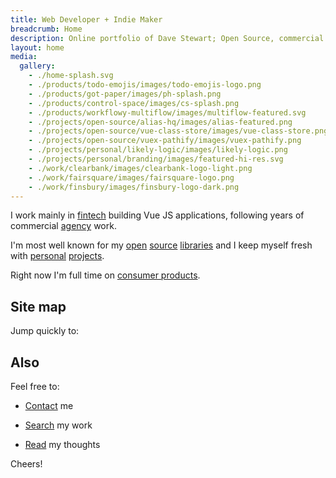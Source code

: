 ```yaml
---
title: Web Developer + Indie Maker
breadcrumb: Home
description: Online portfolio of Dave Stewart; Open Source, commercial + personal projects
layout: home
media:
  gallery:
    - ./home-splash.svg
    - ./products/todo-emojis/images/todo-emojis-logo.png
    - ./products/got-paper/images/ph-splash.png
    - ./products/control-space/images/cs-splash.png
    - ./products/workflowy-multiflow/images/multiflow-featured.svg
    - ./projects/open-source/alias-hq/images/alias-featured.png
    - ./projects/open-source/vue-class-store/images/vue-class-store.png
    - ./projects/open-source/vuex-pathify/images/vuex-pathify.png
    - ./projects/personal/likely-logic/images/likely-logic.png
    - ./projects/personal/branding/images/featured-hi-res.svg
    - ./work/clearbank/images/clearbank-logo-light.png
    - ./work/fairsquare/images/fairsquare-logo.png
    - ./work/finsbury/images/finsbury-logo-dark.png
---
```


I work mainly in [fintech](/work/) building Vue JS applications, following years of commercial [agency](/archive/work/) work.

I'm most well known for my [open](/projects/open-source/) [source](/archive/projects/tools/) [libraries](/archive/projects/open-source/) and I keep myself fresh with [personal](/archive/projects/personal/) [projects](/projects/personal/).

Right now I'm full time on [consumer products](/products/).

## Site map

Jump quickly to:

<PageList :pages="$parent.$parent.tree.slice(0, 4)"/>


## Also

Feel free to:

- [Contact](/bio/profiles.md) me

- [Search](/search/) my work

- [Read](/blog/) my thoughts

Cheers!

<SiteIcon fill="#ea4848" style="width: 37px; height: 37px;"/>
